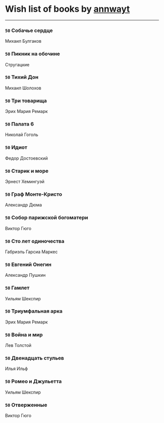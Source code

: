 # Wish list of books by [annwayt](http://vk.com/id31966279)
---

### `50` Собачье сердце
Михаил Булгаков

### `50` Пикник на обочине
Стругацкие

### `50` Тихий Дон
Михаил Шолохов

### `50` Три товарища
Эрих Мария Ремарк

### `50` Палата 6
Николай Гоголь

### `50` Идиот
Федор Достоевский

### `50` Старик и море
Эрнест Хемингуэй

### `50` Граф Монте-Кристо
Александр Дюма

### `50` Собор парижской богоматери
Виктор Гюго

### `50` Сто лет одиночества
Габриэль Гарсиа Маркес

### `50` Евгений Онегин
Александр Пушкин

### `50` Гамлет
Уильям Шекспир

### `50` Триумфальная арка
Эрих Мария Ремарк

### `50` Война и мир
Лев Толстой

### `50` Двенадцать стульев
Илья Ильф

### `50` Ромео и Джульетта
Уильям Шекспир

### `50` Отверженные
Виктор Гюго

